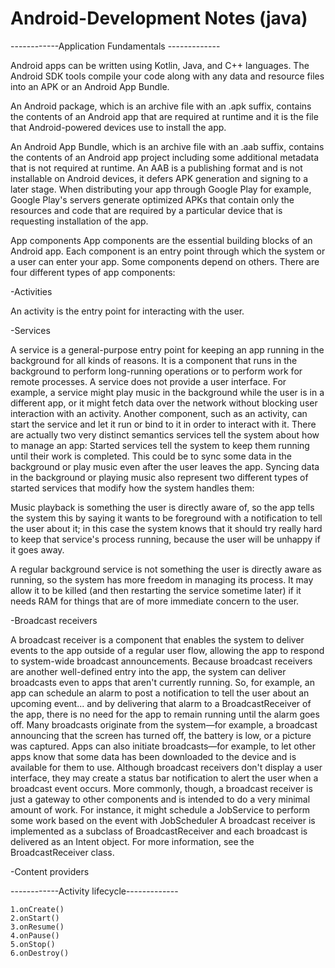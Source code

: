 # Android-Development Notes (java)

------------Application Fundamentals -------------

Android apps can be written using Kotlin, Java, and C++ languages. The Android SDK tools compile your code along with any data and resource files into an APK or an Android App Bundle.

An Android package, which is an archive file with an .apk suffix, contains the contents of an Android app that are required at runtime and it is the file that Android-powered devices use to install the app.

An Android App Bundle, which is an archive file with an .aab suffix, contains the contents of an Android app project including some additional metadata that is not required at runtime. An AAB is a publishing format and is not installable on Android devices, it defers APK generation and signing to a later stage. When distributing your app through Google Play for example, Google Play's servers generate optimized APKs that contain only the resources and code that are required by a particular device that is requesting installation of the app.

App components
App components are the essential building blocks of an Android app. Each component is an entry point through which the system or a user can enter your app. Some components depend on others.
There are four different types of app components:

-Activities

 An activity is the entry point for interacting with the user.
 
-Services

A service is a general-purpose entry point for keeping an app running in the background for all kinds of reasons. It is a component that runs in the background to perform long-running operations or to perform work for remote processes. A service does not provide a user interface. For example, a service might play music in the background while the user is in a different app, or it might fetch data over the network without blocking user interaction with an activity. Another component, such as an activity, can start the service and let it run or bind to it in order to interact with it. There are actually two very distinct semantics services tell the system about how to manage an app: Started services tell the system to keep them running until their work is completed. This could be to sync some data in the background or play music even after the user leaves the app. Syncing data in the background or playing music also represent two different types of started services that modify how the system handles them:

  Music playback is something the user is directly aware of, so the app tells the system this by saying it wants to be foreground with a notification to tell the  user about it; in this case the system knows that it should try really hard to keep that service's process running, because the user will be unhappy if it goes away.

  A regular background service is not something the user is directly aware as running, so the system has more freedom in managing its process. It may allow it to be killed (and then restarting the service sometime later) if it needs RAM for things that are of more immediate concern to the user.

-Broadcast receivers

A broadcast receiver is a component that enables the system to deliver events to the app outside of a regular user flow, allowing the app to respond to system-wide broadcast announcements. Because broadcast receivers are another well-defined entry into the app, the system can deliver broadcasts even to apps that aren't currently running. So, for example, an app can schedule an alarm to post a notification to tell the user about an upcoming event... and by delivering that alarm to a BroadcastReceiver of the app, there is no need for the app to remain running until the alarm goes off. Many broadcasts originate from the system—for example, a broadcast announcing that the screen has turned off, the battery is low, or a picture was captured. Apps can also initiate broadcasts—for example, to let other apps know that some data has been downloaded to the device and is available for them to use. Although broadcast receivers don't display a user interface, they may create a status bar notification to alert the user when a broadcast event occurs. More commonly, though, a broadcast receiver is just a gateway to other components and is intended to do a very minimal amount of work. For instance, it might schedule a JobService to perform some work based on the event with JobScheduler
A broadcast receiver is implemented as a subclass of BroadcastReceiver and each broadcast is delivered as an Intent object. For more information, see the BroadcastReceiver class.

-Content providers


------------Activity lifecycle-------------
```
1.onCreate()
2.onStart()
3.onResume()
4.onPause()
5.onStop()
6.onDestroy() 
```
